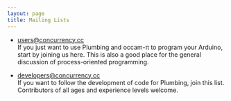 ```yaml
---
layout: page
title: Mailing Lists
---
```


 * [users@concurrency.cc](http://www.concurrency.cc/mailman/listinfo/users)  
	If you just want to use Plumbing and occam-&pi; to program your Arduino, start by joining us here. This is also a good place for the general discussion of process-oriented programming.<p/>
 * [developers@concurrency.cc](http://www.concurrency.cc/mailman/listinfo/developers)  
 If you want to follow the development of code for Plumbing, join this list. Contributors of all ages and experience levels welcome.<p/>
